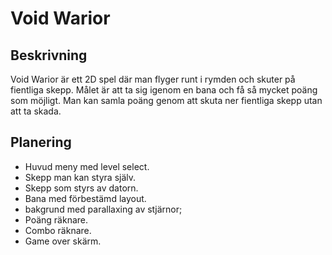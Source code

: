 ﻿# Void Warior

## Beskrivning

Void Warior är ett 2D spel där man flyger runt i rymden och skuter på fientliga skepp.
Målet är att ta sig igenom en bana och få så mycket poäng som möjligt.
Man kan samla poäng genom att skuta ner fientliga skepp utan att ta skada.

## Planering

- Huvud meny med level select.
- Skepp man kan styra själv.
- Skepp som styrs av datorn.
- Bana med förbestämd layout.
- bakgrund med parallaxing av stjärnor;
- Poäng räknare.
- Combo räknare.
- Game over skärm.